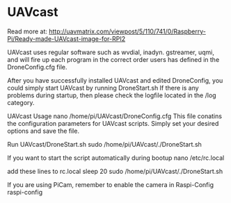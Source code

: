 # UAVcast
Read more at:
http://uavmatrix.com/viewpost/5/110/741/0/Raspberry-Pi/Ready-made-UAVcast-image-for-RPI2

UAVcast uses regular software such as wvdial, inadyn. gstreamer, uqmi, and will fire up each program in the correct order users has defined in the DroneConfig.cfg file. 
 
After you have successfully installed UAVcast and edited DroneConfig, you could simply start UAVcast by running DroneStart.sh
If there is any problems during startup, then please check the logfile located in the /log category.
 
 
UAVcast Usage
nano /home/pi/UAVcast/DroneConfig.cfg
This file conatins the configuration parameters for UAVcast scripts. Simply set your desired options and save the file.
 

Run UAVcast/DroneStart.sh
sudo /home/pi/UAVcast/./DroneStart.sh
 

If you want to start the script automatically during bootup
nano /etc/rc.local
 

add these lines to rc.local
sleep 20 
sudo /home/pi/UAVcast/./DroneStart.sh
 

If you are using PiCam, remember to enable the camera in Raspi-Config
raspi-config
 
